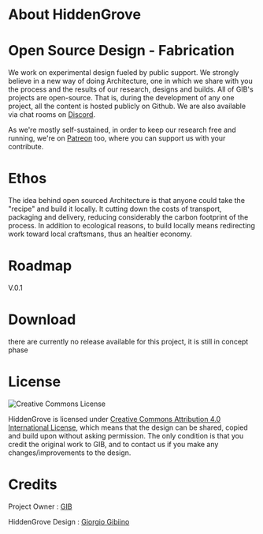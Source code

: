 # About HiddenGrove 



# Open Source Design - Fabrication 
We work on experimental design fueled by public support.
We strongly believe in a new way of doing Architecture, one in which we share with you the process and the results of our research, designs and builds.
All of GIB's projects are open-source. That is, during the development of any one project, all the content is hosted publicly on Github. We are also available via chat rooms on [Discord](https://discord.gg/3Qf9EzJqV9).

As we're mostly self-sustained, in order to keep our research free and running, we're on [Patreon](https://www.patreon.com/StudioGIB) too, where you can support us with your contribute.

# Ethos
The idea behind open sourced Architecture is that anyone could take the "recipe" and build it locally.
It cutting down the costs of transport, packaging and delivery, reducing considerably the carbon footprint of the process.
In addition to ecological reasons, to build locally means redirecting work toward local craftsmans, thus an healtier economy.


# Roadmap
V.0.1


# Download 
there are currently no release available for this project, it is still in concept phase

# License
![Creative Commons License](https://i.creativecommons.org/l/by/4.0/88x31.png)

HiddenGrove is licensed under [Creative Commons Attribution 4.0 International License](https://creativecommons.org/licenses/by/4.0/), which means that the design can be shared, copied and build upon without asking permission. The only condition is that you credit the original work to GIB, and to contact us if you make any changes/improvements to the design.

# Credits

Project Owner : [GIB](http://studiogib.com/)

HiddenGrove Design : [Giorgio Gibiino](https://www.instagram.com/jj_nelson/)
